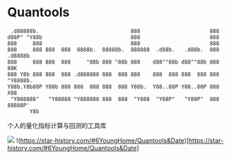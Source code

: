 # Quantools

```
 .d88888b.                             888                      888          
d88P" "Y88b                            888                      888          
888     888                            888                      888          
888     888 888  888  8888b.  88888b.  888888  .d88b.   .d88b.  888 .d8888b  
888     888 888  888     "88b 888 "88b 888    d88""88b d88""88b 888 88K      
888 Y8b 888 888  888 .d888888 888  888 888    888  888 888  888 888 "Y8888b. 
Y88b.Y8b88P Y88b 888 888  888 888  888 Y88b.  Y88..88P Y88..88P 888      X88 
 "Y888888"   "Y88888 "Y888888 888  888  "Y888  "Y88P"   "Y88P"  888  88888P' 
       Y8b                                                                      
```

个人的量化指标计算与回测的工具库

![](https://star-history.com/#6YoungHome/Quantools&Date)
!(https://star-history.com/#6YoungHome/Quantools&Date)[https://star-history.com/#6YoungHome/Quantools&Date]
